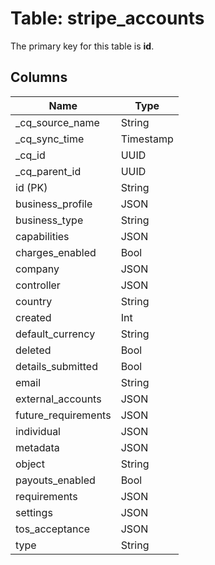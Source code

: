 # Table: stripe_accounts

The primary key for this table is **id**.

## Columns

| Name          | Type          |
| ------------- | ------------- |
|_cq_source_name|String|
|_cq_sync_time|Timestamp|
|_cq_id|UUID|
|_cq_parent_id|UUID|
|id (PK)|String|
|business_profile|JSON|
|business_type|String|
|capabilities|JSON|
|charges_enabled|Bool|
|company|JSON|
|controller|JSON|
|country|String|
|created|Int|
|default_currency|String|
|deleted|Bool|
|details_submitted|Bool|
|email|String|
|external_accounts|JSON|
|future_requirements|JSON|
|individual|JSON|
|metadata|JSON|
|object|String|
|payouts_enabled|Bool|
|requirements|JSON|
|settings|JSON|
|tos_acceptance|JSON|
|type|String|
